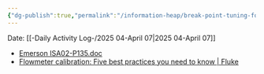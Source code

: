 ```yaml
---
{"dg-publish":true,"permalink":"/information-heap/break-point-tuning-for-flow-meter-tuning/","noteIcon":"","created":"2025-05-20T09:18:16.265-05:00"}
---
```


Date: [[-Daily Activity Log-/2025 04-April 07\|2025 04-April 07]]

- [Emerson ISA02-P135.doc](https://www.emerson.com/documents/automation/white-paper-reducing-process-variablity-by-using-faster-responding-flowmeters-in-flow-control-rosemount-en-77344.pdf)
- [Flowmeter calibration: Five best practices you need to know | Fluke](https://www.fluke.com/no-no/finn-ut-mer/blogg/trykkalibrering/flowmeter-calibration-five-best-practices-you-need-know)